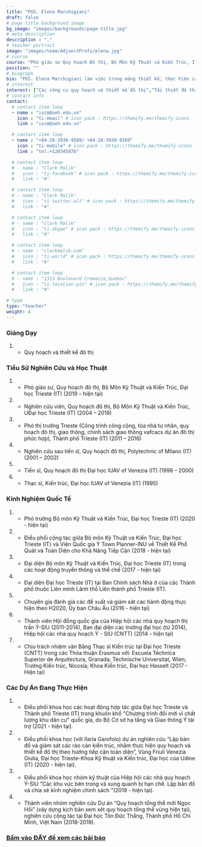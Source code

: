 ```yaml
---
title: "PGS. Elena Marchigiani"
draft: false
# page title background image
bg_image: "images/backgrounds/page-title.jpg"
# meta description
description : "."
# teacher portrait
image: "images/team/AdjunctProfs/elena.jpg"
# course
course: "Phó giáo sư Quy hoạch Đô thị, Bộ Môn Kỹ Thuật và Kiến Trúc, IT"
position: ""
# biograph
bio: "PGS. Elena Marchigiani làm việc trong mảng thiết kế, thực hiện các công cụ quy hoạch và các dự án đô thị trong các lĩnh vực tái thiết cộng đồng dân cư và nhà ở xã hội, quy hoạch thị trấn và quản lý thành phố, quy hoạch và thiết kế lãnh thổ và cảnh quan, các chính sách không gian công cộng (nhà ở, phúc lợi và giao thông), các quy trình thiết kế có sự tham gia."
# interest
interest: ["Các công cụ quy hoạch và thiết kế đô thị","Tái thiết đô thị","Giao thông bền vững","Quy hoạch  hàng hải và ven biển tích hợp"]
# contact info
contact:
  # contact item loop
  - name : "iscm@ueh.edu.vn"
    icon : "ti-email" # icon pack : https://themify.me/themify-icons
    link : "iscm@ueh.edu.vn"

  # contact item loop
  - name : "+84-28-3930-9589/ +84-28-3930-9269"
    icon : "ti-mobile" # icon pack : https://themify.me/themify-icons
    link : "tel:+120345876"

  # contact item loop
  # - name : "Clark Malik"
  #   icon : "ti-facebook" # icon pack : https://themify.me/themify-icons
  #   link : "#"

  # contact item loop
  # - name : "Clark Malik"
  #   icon : "ti-twitter-alt" # icon pack : https://themify.me/themify-icons
  #   link : "#"

  # contact item loop
  # - name : "Clark Malik"
  #   icon : "ti-skype" # icon pack : https://themify.me/themify-icons
  #   link : "#"

  # contact item loop
  # - name : "clarkmalik.com"
  #   icon : "ti-world" # icon pack : https://themify.me/themify-icons
  #   link : "#"

  # contact item loop
  # - name : "1313 Boulevard Cremazie,Quebec"
  #   icon : "ti-location-pin" # icon pack : https://themify.me/themify-icons
  #   link : "#"

# type
type: "teacher"
weight: 4
---
```

### Giảng Dạy
1. * Quy hoạch và thiết kế đô thị

### Tiểu Sử Nghiên Cứu và Học Thuật
1. * Phó giáo sư, Quy hoạch đô thị, Bộ Môn Kỹ Thuật và Kiến Trúc, Đại học Trieste (IT) (2019 – hiện tại)
1. * Nghiên cứu viên, Quy hoạch đô thị, Bộ Môn Kỹ Thuật và Kiến Trúc, UĐại học Trieste (IT) (2004 – 2019)
1. * Phó thị trưởng Trieste (Công trình công cộng, tòa nhà tư nhân, quy hoạch đô thị, giao thông, chính sách giao thông vafcacs dự án đô thị phức hợp), Thành phố Trieste (IT) (2011 – 2016)
1. * Nghiên cứu sau tiến sĩ, Quy hoạch đô thị, Polytechnic of Milano (IT) (2001 – 2002)
1. * Tiến sĩ, Quy hoạch đô thị Đại học IUAV of Venezia (IT) (1998 – 2000)
1. * Thạc sĩ, Kiến trúc, Đại học IUAV of Venezia (IT) (1995)


### Kinh Nghiệm Quốc Tế
1. * Phó trưởng Bộ môn Kỹ Thuật và Kiến Trúc, Đại học Trieste (IT) (2020 - hiện tại)
1. * Điều phối cộng tác giữa Bộ môn Kỹ Thuật và Kiến Trúc, Đại học Trieste (IT) và Viện Quốc gia Ý Town Planner-INU về  Thiết Kế Phổ Quát và Toàn Diện cho Khả Năng Tiếp Cận (2018 - hiện tại)
1. * Đại diện Bộ môn Kỹ Thuật và Kiến Trúc, Đại học Trieste (IT) trong các hoạt động truyền thông và thể chế (2017 - hiện tại)
1. * Đại diện Đại học Trieste (IT)  tại Ban Chính sách Nhà ở của các Thành phố thuộc Liên minh Lãnh thổ Liên thành phố Trieste (IT).
1. * Chuyên gia đánh giá các đề xuất và giám sát các hành động thực hiện theo H2020, Ủy ban Châu Âu (2016 - hiện tại)
1. * Thành viên Hội đồng quốc gia của Hiệp hội các nhà quy hoạch thị trấn Ý-SIU (2011-2014), Ban đại diện các trường đại học (từ 2014), Hiệp hội các nhà quy hoạch Ý - SIU (CNTT) (2014 - hiện tại)
1. * Chịu trách nhiệm văn Bằng Thạc sĩ Kiến trúc tại Đại học Trieste (CNTT) trong các Thỏa thuận Erasmus với: Escuela Téchnica Superior de Arquitectura, Granada; Technische Universitat, Wien; Trường Kiến trúc, Nicosia; Khoa Kiến trúc, Đại học Hasselt (2017 - Hiện tại)


### Các Dự Án Đang Thực Hiện
1. * Điều phối khoa học các hoạt động hợp tác giữa Đại học Trieste và Thành phố Trieste (IT) trong khuôn khổ "Chương trình đổi mới vì chất lượng khu dân cư" quốc gia, do Bộ Cơ sở hạ tầng và Giao thông Ý tài trợ (2021 - hiện tại).
1. * Điều phối khoa học (với Ilaria Garofolo) dự án nghiên cứu “Lập bản đồ và giám sát các rào cản kiến ​​trúc, nhằm thực hiện quy hoạch và thiết kế đô thị theo hướng tiếp cận toàn diện”, Vùng Friuli Venezia Giulia, Đại học Trieste-Khoa Kỹ thuật và Kiến trúc, Đại học của Udine (IT) (2020 - hiện tại).
1. * Điều phối khoa học nhóm kỹ thuật của Hiệp hội các nhà quy hoạch Ý-SIU “Các khu vực bên trong và xung quanh bị hạn chế. Lập bản đồ và chia sẻ kinh nghiệm chính sách ”(2019 - hiện tại).
1. * Thành viên nhóm nghiên cứu Dự án “Quy hoạch tổng thể mới Ngọc Hồi” (xây dựng kịch bản xem xét quy hoạch tổng thể vùng hiện tại), nghiên cứu cộng tác tại Đại học Tôn Đức Thắng, Thành phố Hồ Chí Minh, Việt Nam (2018-2019).

### [Bấm vào ĐÂY để xem các bài báo](https://arts.units.it/simple-search?filterquery=rp00854&filtername=author&filtertype=authority&sort_by=bi_sort_2_sort&order=DESC#.V4CqT663FaV)
